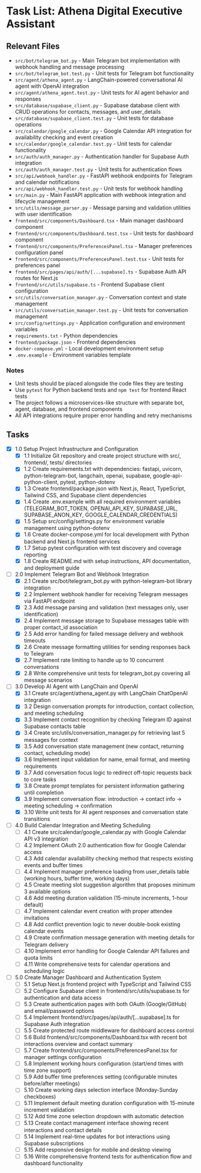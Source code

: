 # Task List: Athena Digital Executive Assistant

## Relevant Files

- `src/bot/telegram_bot.py` - Main Telegram bot implementation with webhook handling and message processing
- `src/bot/telegram_bot.test.py` - Unit tests for Telegram bot functionality
- `src/agent/athena_agent.py` - LangChain-powered conversational AI agent with OpenAI integration
- `src/agent/athena_agent.test.py` - Unit tests for AI agent behavior and responses
- `src/database/supabase_client.py` - Supabase database client with CRUD operations for contacts, messages, and user_details
- `src/database/supabase_client.test.py` - Unit tests for database operations
- `src/calendar/google_calendar.py` - Google Calendar API integration for availability checking and event creation
- `src/calendar/google_calendar.test.py` - Unit tests for calendar functionality
- `src/auth/auth_manager.py` - Authentication handler for Supabase Auth integration
- `src/auth/auth_manager.test.py` - Unit tests for authentication flows
- `src/api/webhook_handler.py` - FastAPI webhook endpoints for Telegram and calendar notifications
- `src/api/webhook_handler.test.py` - Unit tests for webhook handling
- `src/main.py` - Main FastAPI application with webhook integration and lifecycle management
- `src/utils/message_parser.py` - Message parsing and validation utilities with user identification
- `frontend/src/components/Dashboard.tsx` - Main manager dashboard component
- `frontend/src/components/Dashboard.test.tsx` - Unit tests for dashboard component
- `frontend/src/components/PreferencesPanel.tsx` - Manager preferences configuration panel
- `frontend/src/components/PreferencesPanel.test.tsx` - Unit tests for preferences panel
- `frontend/src/pages/api/auth/[...supabase].ts` - Supabase Auth API routes for Next.js
- `frontend/src/utils/supabase.ts` - Frontend Supabase client configuration
- `src/utils/conversation_manager.py` - Conversation context and state management
- `src/utils/conversation_manager.test.py` - Unit tests for conversation management
- `src/config/settings.py` - Application configuration and environment variables
- `requirements.txt` - Python dependencies
- `frontend/package.json` - Frontend dependencies
- `docker-compose.yml` - Local development environment setup
- `.env.example` - Environment variables template

### Notes

- Unit tests should be placed alongside the code files they are testing
- Use `pytest` for Python backend tests and `npm test` for frontend React tests
- The project follows a microservices-like structure with separate bot, agent, database, and frontend components
- All API integrations require proper error handling and retry mechanisms

## Tasks

- [x] 1.0 Setup Project Infrastructure and Configuration
  - [x] 1.1 Initialize Git repository and create project structure with src/, frontend/, tests/ directories
  - [x] 1.2 Create requirements.txt with dependencies: fastapi, uvicorn, python-telegram-bot, langchain, openai, supabase, google-api-python-client, pytest, python-dotenv
  - [x] 1.3 Create frontend/package.json with Next.js, React, TypeScript, Tailwind CSS, and Supabase client dependencies
  - [x] 1.4 Create .env.example with all required environment variables (TELEGRAM_BOT_TOKEN, OPENAI_API_KEY, SUPABASE_URL, SUPABASE_ANON_KEY, GOOGLE_CALENDAR_CREDENTIALS)
  - [x] 1.5 Setup src/config/settings.py for environment variable management using python-dotenv
  - [x] 1.6 Create docker-compose.yml for local development with Python backend and Next.js frontend services
  - [x] 1.7 Setup pytest configuration with test discovery and coverage reporting
  - [x] 1.8 Create README.md with setup instructions, API documentation, and deployment guide

- [ ] 2.0 Implement Telegram Bot and Webhook Integration
  - [x] 2.1 Create src/bot/telegram_bot.py with python-telegram-bot library integration
  - [x] 2.2 Implement webhook handler for receiving Telegram messages via FastAPI endpoint
  - [x] 2.3 Add message parsing and validation (text messages only, user identification)
  - [x] 2.4 Implement message storage to Supabase messages table with proper contact_id association
  - [x] 2.5 Add error handling for failed message delivery and webhook timeouts
  - [x] 2.6 Create message formatting utilities for sending responses back to Telegram
  - [x] 2.7 Implement rate limiting to handle up to 10 concurrent conversations
  - [x] 2.8 Write comprehensive unit tests for telegram_bot.py covering all message scenarios

- [ ] 3.0 Develop AI Agent with LangChain and OpenAI
  - [x] 3.1 Create src/agent/athena_agent.py with LangChain ChatOpenAI integration
  - [x] 3.2 Design conversation prompts for introduction, contact collection, and meeting scheduling
  - [x] 3.3 Implement contact recognition by checking Telegram ID against Supabase contacts table
  - [x] 3.4 Create src/utils/conversation_manager.py for retrieving last 5 messages for context
  - [x] 3.5 Add conversation state management (new contact, returning contact, scheduling mode)
  - [x] 3.6 Implement input validation for name, email format, and meeting requirements
  - [x] 3.7 Add conversation focus logic to redirect off-topic requests back to core tasks
  - [x] 3.8 Create prompt templates for persistent information gathering until completion
  - [x] 3.9 Implement conversation flow: introduction → contact info → meeting scheduling → confirmation
  - [x] 3.10 Write unit tests for AI agent responses and conversation state transitions

- [ ] 4.0 Build Calendar Integration and Meeting Scheduling
  - [ ] 4.1 Create src/calendar/google_calendar.py with Google Calendar API v3 integration
  - [ ] 4.2 Implement OAuth 2.0 authentication flow for Google Calendar access
  - [ ] 4.3 Add calendar availability checking method that respects existing events and buffer times
  - [ ] 4.4 Implement manager preference loading from user_details table (working hours, buffer time, working days)
  - [ ] 4.5 Create meeting slot suggestion algorithm that proposes minimum 3 available options
  - [ ] 4.6 Add meeting duration validation (15-minute increments, 1-hour default)
  - [ ] 4.7 Implement calendar event creation with proper attendee invitations
  - [ ] 4.8 Add conflict prevention logic to never double-book existing calendar events
  - [ ] 4.9 Create confirmation message generation with meeting details for Telegram delivery
  - [ ] 4.10 Implement error handling for Google Calendar API failures and quota limits
  - [ ] 4.11 Write comprehensive tests for calendar operations and scheduling logic

- [ ] 5.0 Create Manager Dashboard and Authentication System
  - [ ] 5.1 Setup Next.js frontend project with TypeScript and Tailwind CSS
  - [ ] 5.2 Configure Supabase client in frontend/src/utils/supabase.ts for authentication and data access
  - [ ] 5.3 Create authentication pages with both OAuth (Google/GitHub) and email/password options
  - [ ] 5.4 Implement frontend/src/pages/api/auth/[...supabase].ts for Supabase Auth integration
  - [ ] 5.5 Create protected route middleware for dashboard access control
  - [ ] 5.6 Build frontend/src/components/Dashboard.tsx with recent bot interactions overview and contact summary
  - [ ] 5.7 Create frontend/src/components/PreferencesPanel.tsx for manager settings configuration
  - [ ] 5.8 Implement working hours configuration (start/end times with time zone support)
  - [ ] 5.9 Add buffer time preferences setting (configurable minutes before/after meetings)
  - [ ] 5.10 Create working days selection interface (Monday-Sunday checkboxes)
  - [ ] 5.11 Implement default meeting duration configuration with 15-minute increment validation
  - [ ] 5.12 Add time zone selection dropdown with automatic detection
  - [ ] 5.13 Create contact management interface showing recent interactions and contact details
  - [ ] 5.14 Implement real-time updates for bot interactions using Supabase subscriptions
  - [ ] 5.15 Add responsive design for mobile and desktop viewing
  - [ ] 5.16 Write comprehensive frontend tests for authentication flow and dashboard functionality 